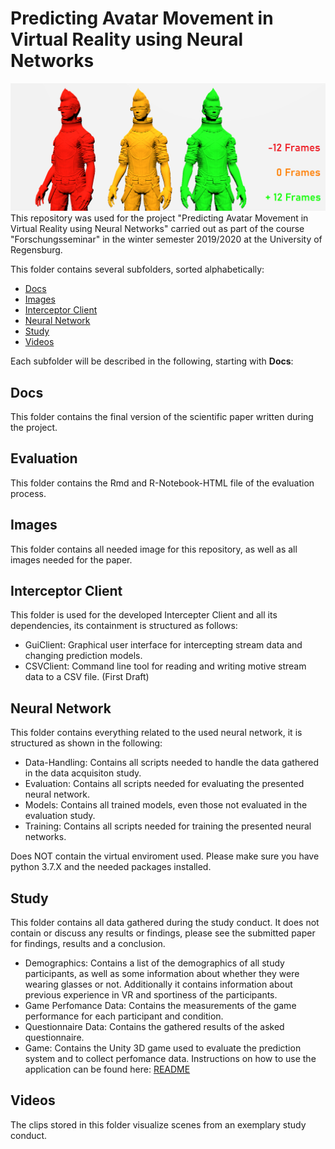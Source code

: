 # Predicting Avatar Movement in Virtual Reality using Neural Networks
![Starting Scene](https://github.com/Cele3x/research-seminar/blob/master/submission/Images/teaser.png)
This repository was used for the project "Predicting Avatar Movement in Virtual Reality using Neural Networks" carried out as part of the course "Forschungsseminar" in the winter semester 2019/2020 at the University of Regensburg. 

This folder contains several subfolders, sorted alphabetically: 
- [Docs](https://github.com/Cele3x/research-seminar/tree/master/submission/Docs)
- [Images](https://github.com/Cele3x/research-seminar/tree/master/submission/Images)
- [Interceptor Client](https://github.com/Cele3x/research-seminar/tree/master/submission/Interceptor%20Client)
- [Neural Network](https://github.com/Cele3x/research-seminar/tree/master/submission/Neural%20Network)
- [Study](https://github.com/Cele3x/research-seminar/tree/master/submission/Study)
- [Videos](https://github.com/Cele3x/research-seminar/tree/master/submission/Videos)

Each subfolder will be described in the following, starting with __Docs__: 

## Docs 
This folder contains the final version of the scientific paper written during the project. 

## Evaluation
This folder contains the Rmd and R-Notebook-HTML file of the evaluation process.

## Images
This folder contains all needed image for this repository, as well as all images needed for the paper.

## Interceptor Client
This folder is used for the developed Intercepter Client and all its dependencies, its containment is structured as follows: 
- GuiClient: Graphical user interface for intercepting stream data and changing prediction models.
- CSVClient: Command line tool for reading and writing motive stream data to a CSV file. (First Draft)

## Neural Network
This folder contains everything related to the used neural network, it is structured as shown in the following: 
- Data-Handling: Contains all scripts needed to handle the data gathered in the data acquisiton study. 
- Evaluation: Contains all scripts needed for evaluating the presented neural network. 
- Models: Contains all trained models, even those not evaluated in the evaluation study. 
- Training: Contains all scripts needed for training the presented neural networks. 

Does NOT contain the virtual enviroment used. Please make sure you have python 3.7.X and the needed packages installed. 

## Study
This folder contains all data gathered during the study conduct. It does not contain or discuss any results or findings, please see the submitted paper for findings, results and a conclusion.
- Demographics: Contains a list of the demographics of all study participants, as well as some information about whether they were wearing glasses or not. Additionally it contains information about previous experience in VR and sportiness of the participants.
- Game Perfomance Data: Contains the measurements of the game performance for each participant and condition. 
- Questionnaire Data: Contains the gathered results of the asked questionnaire. 
- Game: Contains the Unity 3D game used to evaluate the prediction system and to collect perfomance data. Instructions on how to use the application can be found here: [README](https://github.com/Cele3x/research-seminar/blob/master/submission/Study/game/README.md)

## Videos
The clips stored in this folder visualize scenes from an exemplary study conduct.


